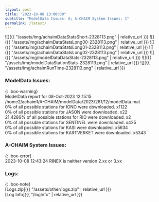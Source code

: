 ```yaml
---
layout: post
title: "2023-10-08 13:00:00"
subtitle: "ModelData Issues: 6; A-CHAIM System Issues: 1"
permalink: /latest/
---
```


![]({{ "/assets/img/achaimDataStatsShort-2328113.png" | relative_url }})
![]({{ "/assets/img/achaimDataStatsLong00-2328113.png" | relative_url }})
![]({{ "/assets/img/achaimDataStatsLong01-2328113.png" | relative_url }})
![]({{ "/assets/img/achaimDataStatsLong02-2328113.png" | relative_url }})
![]({{ "/assets/img/modelDataDataStats-2328113.png" | relative_url }})
![]({{ "/assets/img/modelDataStationStats-2328113.png" | relative_url }})
![]({{ "/assets/img/achaimRunTime-2328113.png" | relative_url }})


### ModelData Issues:  
  
{: .box-warning}  
 ModelData report for 08-Oct-2023 12:15:15   
 /home2/achaim1/A-CHAIM/modelData/2023/281/12/modelData.mat   
 0% of all possible stations for IONO were downloaded. x1122   
 0% of all possible stations for JASON were downloaded. x22   
 21.4286% of all possible stations for RIO were downloaded. x2   
 0% of all possible stations for SENTINEL were downloaded. x425   
 0% of all possible stations for KASI were downloaded. x5634   
 0% of all possible stations for KARTVERKET were downloaded. x5343   
  
### A-CHAIM System Issues:  
  
{: .box-error}  
2023-10-08 12:43:24 RINEX is neither version 2.xx or 3.xx  

### Logs:  
  
{: .box-note}  
[Logs.zip]({{ "/assets/other/logs.zip" | relative_url }})  
[Log Info]({{ "/logInfo" | relative_url }})  

